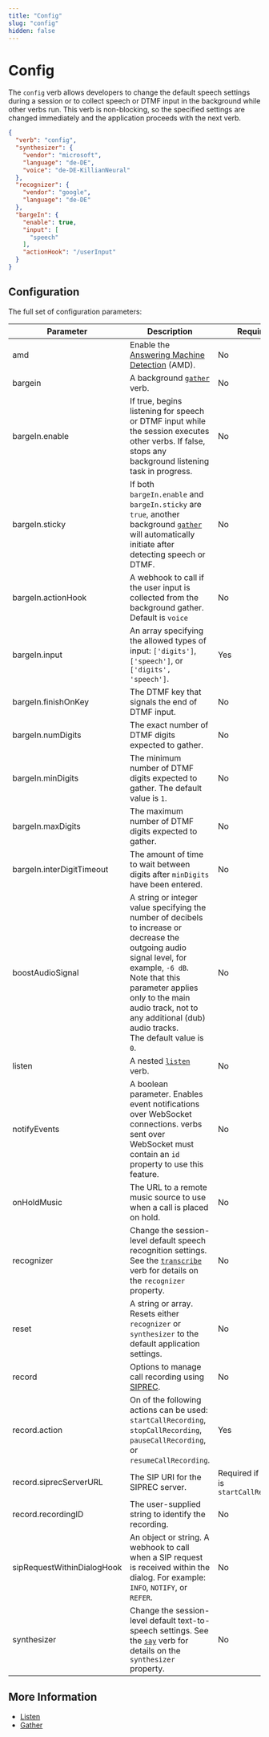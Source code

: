 ```yaml
---
title: "Config"
slug: "config"
hidden: false
---
```


# Config

The `config` verb allows developers to change the default speech settings during a session or to collect speech or DTMF input in the background while other verbs run. This verb is non-blocking, so the specified settings are changed immediately and the application proceeds with the next verb.

```json
{
  "verb": "config",
  "synthesizer": {
    "vendor": "microsoft",
    "language": "de-DE",
    "voice": "de-DE-KillianNeural"
  },
  "recognizer": {
    "vendor": "google",
    "language": "de-DE"
  },
  "bargeIn": {
    "enable": true,
    "input": [
      "speech"
    ],
    "actionHook": "/userInput"
  }
}
```

## Configuration

The full set of configuration parameters:

| Parameter                  | Description                                                                                                                                                                                                                                                                             | Required                                   |
|----------------------------|-----------------------------------------------------------------------------------------------------------------------------------------------------------------------------------------------------------------------------------------------------------------------------------------|--------------------------------------------|
| amd                        | Enable the [Answering Machine Detection](amd.md) (AMD).                                                                                                                                                                                                                                 | No                                         |
| bargein                    | A background [`gather`](gather.md) verb.                                                                                                                                                                                                                                                | No                                         |
| bargeIn.enable             | If true, begins listening for speech or DTMF input while the session executes other verbs. If false, stops any background listening task in progress.                                                                                                                                   | No                                         |
| bargeIn.sticky             | If both `bargeIn.enable` and `bargeIn.sticky` are `true`, another background [`gather`](gather.md) will automatically initiate after detecting speech or DTMF.                                                                                                                          | No                                         |
| bargeIn.actionHook         | A webhook to call if the user input is collected from the background gather. Default is `voice`                                                                                                                                                                                         | No                                         |
| bargeIn.input              | An array specifying the allowed types of input: `['digits']`, `['speech']`, or `['digits', 'speech']`.                                                                                                                                                                                  | Yes                                        |
| bargeIn.finishOnKey        | The DTMF key that signals the end of DTMF input.                                                                                                                                                                                                                                        | No                                         |
| bargeIn.numDigits          | The exact number of DTMF digits expected to gather.                                                                                                                                                                                                                                     | No                                         |
| bargeIn.minDigits          | The minimum number of DTMF digits expected to gather. The default value is `1`.                                                                                                                                                                                                         | No                                         |
| bargeIn.maxDigits          | The maximum number of DTMF digits expected to gather.                                                                                                                                                                                                                                   | No                                         |
| bargeIn.interDigitTimeout  | The amount of time to wait between digits after `minDigits` have been entered.                                                                                                                                                                                                          | No                                         |
| boostAudioSignal           | A string or integer value specifying the number of decibels to increase or decrease the outgoing audio signal level, for example, `-6 dB`. <br /> Note that this parameter applies only to the main audio track, not to any additional (dub) audio tracks. <br /> The default value is `0`. | No                                         |
| listen                     | A nested [`listen`](listen.md) verb.                                                                                                                                                                                                                                                    | No                                         |
| notifyEvents               | A boolean parameter. Enables event notifications over WebSocket connections. verbs sent over WebSocket must contain an `id` property to use this feature.                                                                                                                               | No                                         |
| onHoldMusic                | The URL to a remote music source to use when a call is placed on hold.                                                                                                                                                                                                                  | No                                         |
| recognizer                 | Change the session-level default speech recognition settings. See the [`transcribe`](transcribe.md) verb for details on the `recognizer` property.                                                                                                                                      | No                                         |
| reset                      | A string or array. Resets either `recognizer` or `synthesizer` to the default application settings.                                                                                                                                                                                     | No                                         |
| record                     | Options to manage call recording using [SIPREC](sip-request.md).                                                                                                                                                                                                                        | No                                         |
| record.action              | On of the following actions can be used: `startCallRecording`, `stopCallRecording`, `pauseCallRecording`, or `resumeCallRecording`.                                                                                                                                                     | Yes                                        |
| record.siprecServerURL     | The SIP URI for the SIPREC server.                                                                                                                                                                                                                                                      | Required if action is `startCallRecording` |
| record.recordingID         | The user-supplied string to identify the recording.                                                                                                                                                                                                                                     | No                                         |
| sipRequestWithinDialogHook | An object or string. A webhook to call when a SIP request is received within the dialog. For example: `INFO`, `NOTIFY`, or `REFER`.                                                                                                                                                     | No                                         |
| synthesizer                | Change the session-level default text-to-speech settings. See the [`say`](say.md) verb for details on the `synthesizer` property.                                                                                                                                                       | No                                         |

## More Information

- [Listen](listen.md)
- [Gather](gather.md)